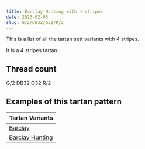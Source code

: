 ```yaml
---
title: Barclay Hunting with 4 stripes
date: 2023-02-05
slug: G/2/DB32/G32/R/2
---
```

This is a list of all the tartan sett variants with 4 stripes.

It is a 4 stripes tartan.


## Thread count
G/2 DB32 G32 R/2

## Examples of this tartan pattern

| Tartan Variants |
|---------------|
| [Barclay](/variants/g/2/db32/g32/r/2-db000050-g008000-rc00000)||
| [Barclay Hunting](/variants/g/2/db32/g32/r/2-db000064-g004c00-rc80000)||
